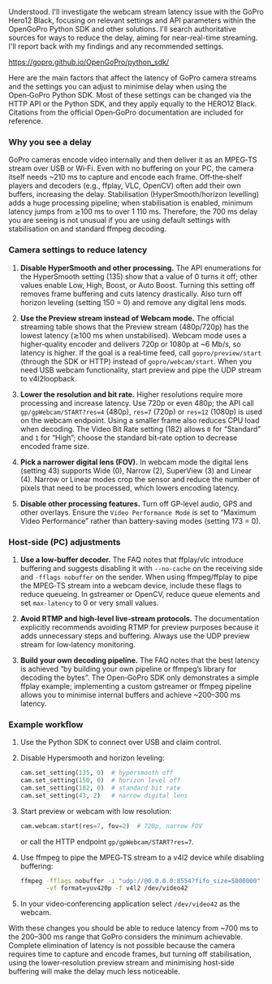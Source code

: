 Understood. I'll investigate the webcam stream latency issue with the GoPro Hero12 Black, focusing on relevant settings and API parameters within the OpenGoPro Python SDK and other solutions. I'll search authoritative sources for ways to reduce the delay, aiming for near-real-time streaming. I'll report back with my findings and any recommended settings.

https://gopro.github.io/OpenGoPro/python_sdk/

Here are the main factors that affect the latency of GoPro camera streams and the settings you can adjust to minimise delay when using the Open‑GoPro Python SDK.  Most of these settings can be changed via the HTTP API or the Python SDK, and they apply equally to the HERO12 Black.  Citations from the official Open‑GoPro documentation are included for reference.

### Why you see a delay

GoPro cameras encode video internally and then deliver it as an MPEG‑TS stream over USB or Wi‑Fi.  Even with no buffering on your PC, the camera itself needs \~210 ms to capture and encode each frame.  Off‑the‑shelf players and decoders (e.g., ffplay, VLC, OpenCV) often add their own buffers, increasing the delay.  Stabilisation (HyperSmooth/horizon levelling) adds a huge processing pipeline; when stabilisation is enabled, minimum latency jumps from ≳100 ms to over 1 110 ms.  Therefore, the 700 ms delay you are seeing is not unusual if you are using default settings with stabilisation on and standard ffmpeg decoding.

### Camera settings to reduce latency

1. **Disable HyperSmooth and other processing.**
   The API enumerations for the HyperSmooth setting (135) show that a value of 0 turns it off; other values enable Low, High, Boost, or Auto Boost.  Turning this setting off removes frame buffering and cuts latency drastically.  Also turn off horizon leveling (setting 150 = 0) and remove any digital lens mods.

2. **Use the Preview stream instead of Webcam mode.**
   The official streaming table shows that the Preview stream (480p/720p) has the lowest latency (≳100 ms when unstabilised).  Webcam mode uses a higher‑quality encoder and delivers 720p or 1080p at \~6 Mb/s, so latency is higher.  If the goal is a real‑time feed, call `gopro/preview/start` (through the SDK or HTTP) instead of `gopro/webcam/start`.  When you need USB webcam functionality, start preview and pipe the UDP stream to v4l2loopback.

3. **Lower the resolution and bit rate.**
   Higher resolutions require more processing and increase latency.  Use 720p or even 480p; the API call `gp/gpWebcam/START?res=4` (480p), `res=7` (720p) or `res=12` (1080p) is used on the webcam endpoint.  Using a smaller frame also reduces CPU load when decoding.  The Video Bit Rate setting (182) allows `0` for “Standard” and `1` for “High”; choose the standard bit‑rate option to decrease encoded frame size.

4. **Pick a narrower digital lens (FOV).**
   In webcam mode the digital lens (setting 43) supports Wide (0), Narrow (2), SuperView (3) and Linear (4).  Narrow or Linear modes crop the sensor and reduce the number of pixels that need to be processed, which lowers encoding latency.

5. **Disable other processing features.**
   Turn off GP‑level audio, GPS and other overlays.  Ensure the `Video Performance Mode` is set to “Maximum Video Performance” rather than battery‑saving modes (setting 173 = 0).

### Host‑side (PC) adjustments

1. **Use a low‑buffer decoder.**
   The FAQ notes that ffplay/vlc introduce buffering and suggests disabling it with `--no-cache` on the receiving side and `-fflags nobuffer` on the sender.  When using ffmpeg/ffplay to pipe the MPEG‑TS stream into a webcam device, include these flags to reduce queueing.  In gstreamer or OpenCV, reduce queue elements and set `max-latency` to 0 or very small values.

2. **Avoid RTMP and high‑level live‑stream protocols.**
   The documentation explicitly recommends avoiding RTMP for preview purposes because it adds unnecessary steps and buffering.  Always use the UDP preview stream for low‑latency monitoring.

3. **Build your own decoding pipeline.**
   The FAQ notes that the best latency is achieved “by building your own pipeline or ffmpeg’s library for decoding the bytes”.  The Open‑GoPro SDK only demonstrates a simple ffplay example; implementing a custom gstreamer or ffmpeg pipeline allows you to minimise internal buffers and achieve \~200–300 ms latency.

### Example workflow

1. Use the Python SDK to connect over USB and claim control.
2. Disable Hypersmooth and horizon leveling:

   ```python
   cam.set_setting(135, 0)  # hypersmooth off
   cam.set_setting(150, 0)  # horizon level off
   cam.set_setting(182, 0)  # standard bit rate
   cam.set_setting(43, 2)   # narrow digital lens
   ```
3. Start preview or webcam with low resolution:

   ```python
   cam.webcam.start(res=7, fov=2)  # 720p, narrow FOV
   ```

   or call the HTTP endpoint `gp/gpWebcam/START?res=7`.
4. Use ffmpeg to pipe the MPEG‑TS stream to a v4l2 device while disabling buffering:

   ```bash
   ffmpeg -fflags nobuffer -i "udp://@0.0.0.0:8554?fifo_size=5000000" \
          -vf format=yuv420p -f v4l2 /dev/video42
   ```
5. In your video‑conferencing application select `/dev/video42` as the webcam.

With these changes you should be able to reduce latency from \~700 ms to the 200–300 ms range that GoPro considers the minimum achievable.  Complete elimination of latency is not possible because the camera requires time to capture and encode frames, but turning off stabilisation, using the lower‑resolution preview stream and minimising host‑side buffering will make the delay much less noticeable.

